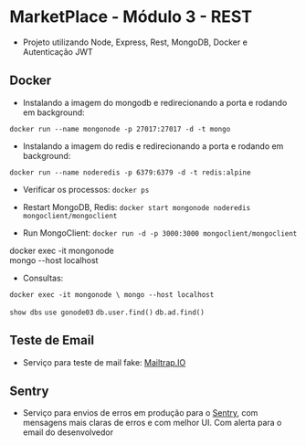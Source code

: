# MarketPlace - Módulo 3 - REST

- Projeto utilizando Node, Express, Rest, MongoDB, Docker e Autenticação JWT

## Docker

- Instalando a imagem do mongodb e redirecionando a porta e rodando em background:

`docker run --name mongonode -p 27017:27017 -d -t mongo`

- Instalando a imagem do redis e redirecionando a porta e rodando em background:

`docker run --name noderedis -p 6379:6379 -d -t redis:alpine`

- Verificar os processos: `docker ps`

- Restart MongoDB, Redis: `docker start mongonode noderedis mongoclient/mongoclient`
- Run MongoClient: `docker run -d -p 3000:3000 mongoclient/mongoclient`

docker exec -it mongonode \
    mongo --host localhost

- Consultas:

`docker exec -it mongonode \
    mongo --host localhost`

`show dbs`
`use gonode03`
`db.user.find()`
`db.ad.find()`


## Teste de Email

- Serviço para teste de mail fake: [Mailtrap.IO](https://mailtrap.io/)

## Sentry

- Serviço para envios de erros em produção para o [Sentry](http://sentry.io), com mensagens mais claras de erros e com melhor UI. Com alerta para o email do desenvolvedor
